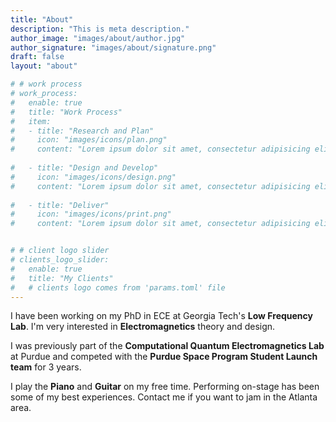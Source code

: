 ```yaml
---
title: "About"
description: "This is meta description."
author_image: "images/about/author.jpg"
author_signature: "images/about/signature.png"
draft: false
layout: "about"

# # work process
# work_process:
#   enable: true
#   title: "Work Process"
#   item:
#   - title: "Research and Plan"
#     icon: "images/icons/plan.png"
#     content: "Lorem ipsum dolor sit amet, consectetur adipisicing elit, sed do eiusmod tempor incididunt ut labore et dolore magna aliqua."
    
#   - title: "Design and Develop"
#     icon: "images/icons/design.png"
#     content: "Lorem ipsum dolor sit amet, consectetur adipisicing elit, sed do eiusmod tempor incididunt ut labore et dolore magna aliqua."
    
#   - title: "Deliver"
#     icon: "images/icons/print.png"
#     content: "Lorem ipsum dolor sit amet, consectetur adipisicing elit, sed do eiusmod tempor incididunt ut labore et dolore magna aliqua."


# # client logo slider
# clients_logo_slider:
#   enable: true
#   title: "My Clients"
#   # clients logo comes from 'params.toml' file
---
```

I have been working on my PhD in ECE at Georgia Tech's <b>Low Frequency Lab</b>. I'm very interested in <b>Electromagnetics</b> theory and design.

I was previously part of the <b>Computational Quantum Electromagnetics Lab</b> at Purdue and competed with the <b>Purdue Space Program Student Launch team</b> for 3 years.

I play the <b>Piano</b> and <b>Guitar</b> on my free time. Performing on-stage has been some of my best experiences. Contact me if you want to jam in the Atlanta area.